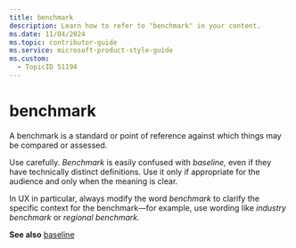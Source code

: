 ```yaml
---
title: benchmark
description: Learn how to refer to "benchmark" in your content.
ms.date: 11/04/2024
ms.topic: contributor-guide
ms.service: microsoft-product-style-guide
ms.custom:
  - TopicID 51194
---
```



# benchmark

A benchmark is a standard or point of reference against which things may be compared or assessed.

Use carefully. *Benchmark* is easily confused with *baseline,* even if they have technically distinct definitions. Use it only if appropriate for the audience and only when the meaning is clear.

In UX in particular, always modify the word *benchmark* to clarify the specific context for the benchmark—for example, use wording like *industry benchmark* or *regional benchmark.*

**See also** [baseline](~\a_z_names_terms\b\baseline.md)